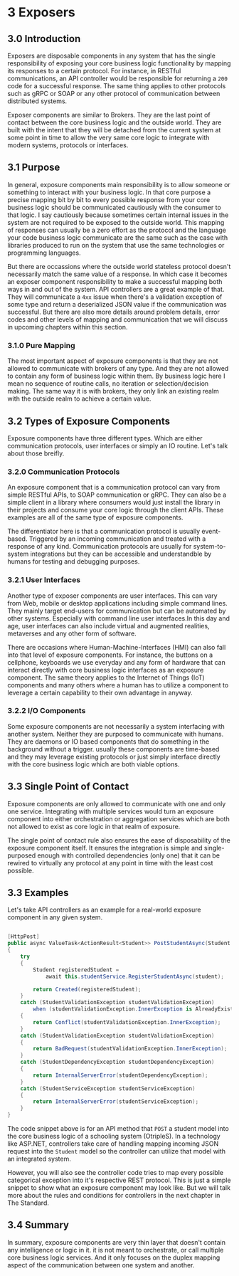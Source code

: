 # 3 Exposers

## 3.0 Introduction
Exposers are disposable components in any system that has the single responsibility of exposing your core business logic functionality by mapping its responses to a certain protocol. For instance, in RESTful communications, an API controller would be responsible for returning a `200` code for a successful response. The same thing applies to other protocols such as gRPC or SOAP or any other protocol of communication between distributed systems.

Exposer components are similar to Brokers. They are the last point of contact between the core business logic and the outside world. They are built with the intent that they will be detached from the current system at some point in time to allow the very same core logic to integrate with modern systems, protocols or interfaces.

## 3.1 Purpose
In general, exposure components main responsibility is to allow someone or something to interact with your business logic. In that core purpose a precise mapping bit by bit to every possible response from your core business logic should be communicated cautiously with the consumer to that logic. I say cautiously because sometimes certain internal issues in the system are not required to be exposed to the outside world. This mapping of responses can usually be a zero effort as the protocol and the language your code business logic communicate are the same such as the case with libraries produced to run on the system that use the same technologies or programming languages.

But there are occassions where the outside world stateless protocol doesn't necessarily match the same value of a response. In which case it becomes an exposer component responsibility to make a successful mapping both ways in and out of the system. API controllers are a great example of that. They will communicate a `4xx` issue when there's a validation exception of some type and return a deserialized JSON value if the communication was successful. But there are also more details around problem details, error codes and other levels of mapping and communication that we will discuss in upcoming chapters within this section.

### 3.1.0 Pure Mapping
The most important aspect of exposure components is that they are not allowed to communicate with brokers of any type. And they are not allowed to contain any form of business logic within them. By business logic here I mean no sequence of routine calls, no iteration or selection/decision making. The same way it is with brokers, they only link an existing realm with the outside realm to achieve a certain value.

## 3.2 Types of Exposure Components
Exposure components have three different types. Which are either communication protocols, user interfaces or simply an IO routine. Let's talk about those breifly.

### 3.2.0 Communication Protocols
An exposure component that is a communication protocol can vary from simple RESTful APIs, to SOAP communication or gRPC. They can also be a simple client in a library where consumers would just install the library in their projects and consume your core logic through the client APIs. These examples are all of the same type of exposure components.

The differentiator here is that a communication protocol is usually event-based. Triggered by an incoming communication and treated with a response of any kind. Communication protocols are usually for system-to-system integrations but they can be accessible and understandble by humans for testing and debugging purposes.

### 3.2.1 User Interfaces
Another type of exposer components are user interfaces. This can vary from Web, mobile or desktop applications including simple command lines. They mainly target end-users for communication but can be automated by other systems. Especially with command line user interfaces.In this day and age, user interfaces can also include virtual and augmented realities, metaverses and any other form of software.

There are occasions where Human-Machine-Interfaces (HMI) can also fall into that level of exposure components. For instance, the buttons on a cellphone, keyboards we use everyday and any form of hardware that can interact directly with core business logic interfaces as an exposure component. The same theory applies to the Internet of Things (IoT) components and many others where a human has to utilize a component to leverage a certain capability to their own advantage in anyway.

### 3.2.2 I/O Components
Some exposure components are not necessarily a system interfacing with another system. Neither they are purposed to communicate with humans. They are daemons or IO based components that do something in the background without a trigger. usually these components are time-based and they may leverage existing protocols or just simply interface directly with the core business logic which are both viable options.

## 3.3 Single Point of Contact
Exposure components are only allowed to communicate with one and only one service. Integrating with multiple services would turn an exposure component into either orchestration or aggregation services which are both not allowed to exist as core logic in that realm of exposure.

The single point of contact rule also ensures the ease of disposability of the exposure component itself. It ensures the integration is simple and single-purposed enough with controlled dependencies (only one) that it can be rewired to virtually any protocol at any point in time with the least cost possible.

## 3.3 Examples
Let's take API controllers as an example for a real-world exposure component in any given system.

```csharp

[HttpPost]
public async ValueTask<ActionResult<Student>> PostStudentAsync(Student student)
{
    try
    {
        Student registeredStudent =
            await this.studentService.RegisterStudentAsync(student);

        return Created(registeredStudent);
    }
    catch (StudentValidationException studentValidationException)
        when (studentValidationException.InnerException is AlreadyExistsStudentException)
    {
        return Conflict(studentValidationException.InnerException);
    }
    catch (StudentValidationException studentValidationException)
    {
        return BadRequest(studentValidationException.InnerException);
    }
    catch (StudentDependencyException studentDependencyException)
    {
        return InternalServerError(studentDependencyException);
    }
    catch (StudentServiceException studentServiceException)
    {
        return InternalServerError(studentServiceException);
    }
}

```
The code snippet above is for an API method that `POST` a student model into the core business logic of a schooling system (OtripleS). In a technology like ASP.NET, controllers take care of handling mapping incoming JSON request into the `Student` model so the controller can utilize that model with an integrated system.

However, you will also see the controller code tries to map every possible categorical exception into it's respective REST protocol. This is just a simple snippet to show what an exposure component may look like. But we will talk more about the rules and conditions for controllers in the next chapter in The Standard.


## 3.4 Summary
In summary, exposure components are very thin layer that doesn't contain any intelligence or logic in it. it is not meant to orchestrate, or call multiple core business logic services. And it only focuses on the duplex mapping aspect of the communication between one system and another.